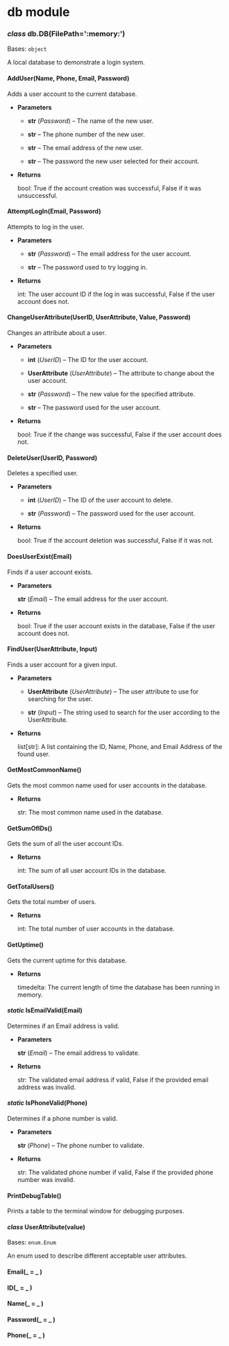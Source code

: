 # db module


### _class_ db.DB(FilePath=':memory:')
Bases: `object`

A local database to demonstrate a login system.


#### AddUser(Name, Phone, Email, Password)
Adds a user account to the current database.


* **Parameters**

    
    * **str** (*Password*) – The name of the new user.


    * **str** – The phone number of the new user.


    * **str** – The email address of the new user.


    * **str** – The password the new user selected for their account.



* **Returns**

    bool: True if the account creation was successful, False if it was unsuccessful.



#### AttemptLogIn(Email, Password)
Attempts to log in the user.


* **Parameters**

    
    * **str** (*Password*) – The email address for the user account.


    * **str** – The password used to try logging in.



* **Returns**

    int: The user account ID if the log in was successful, False if the user account does not.



#### ChangeUserAttribute(UserID, UserAttribute, Value, Password)
Changes an attribute about a user.


* **Parameters**

    
    * **int** (*UserID*) – The ID for the user account.


    * **UserAttribute** (*UserAttribute*) – The attribute to change about the user account.


    * **str** (*Password*) – The new value for the specified attribute.


    * **str** – The password used for the user account.



* **Returns**

    bool: True if the change was successful, False if the user account does not.



#### DeleteUser(UserID, Password)
Deletes a specified user.


* **Parameters**

    
    * **int** (*UserID*) – The ID of the user account to delete.


    * **str** (*Password*) – The password used for the user account.



* **Returns**

    bool: True if the account deletion was successful, False if it was not.



#### DoesUserExist(Email)
Finds if a user account exists.


* **Parameters**

    **str** (*Email*) – The email address for the user account.



* **Returns**

    bool: True if the user account exists in the database, False if the user account does not.



#### FindUser(UserAttribute, Input)
Finds a user account for a given input.


* **Parameters**

    
    * **UserAttribute** (*UserAttribute*) – The user attribute to use for searching for the user.


    * **str** (*Input*) – The string used to search for the user according to the UserAttribute.



* **Returns**

    list[str]: A list containing the ID, Name, Phone, and Email Address of the found user.



#### GetMostCommonName()
Gets the most common name used for user accounts in the database.


* **Returns**

    str: The most common name used in the database.



#### GetSumOfIDs()
Gets the sum of all the user account IDs.


* **Returns**

    int: The sum of all user account IDs in the database.



#### GetTotalUsers()
Gets the total number of users.


* **Returns**

    int: The total number of user accounts in the database.



#### GetUptime()
Gets the current uptime for this database.


* **Returns**

    timedelta: The current length of time the database has been running in memory.



#### _static_ IsEmailValid(Email)
Determines if an Email address is valid.


* **Parameters**

    **str** (*Email*) – The email address to validate.



* **Returns**

    str: The validated email address if valid, False if the provided email address was invalid.



#### _static_ IsPhoneValid(Phone)
Determines if a phone number is valid.


* **Parameters**

    **str** (*Phone*) – The phone number to validate.



* **Returns**

    str: The validated phone number if valid, False if the provided phone number was invalid.



#### PrintDebugTable()
Prints a table to the terminal window for debugging purposes.


#### _class_ UserAttribute(value)
Bases: `enum.Enum`

An enum used to describe different acceptable user attributes.


#### Email(_ = _ )

#### ID(_ = _ )

#### Name(_ = _ )

#### Password(_ = _ )

#### Phone(_ = _ )
